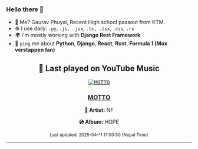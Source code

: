 ### Hello there 👋
- 💨 Me? Gaurav Phuyal, Recent High school passout from KTM.
- ⚙️ I use daily: `.py`, `.js, .jsx`, `.ts, .tsx`, `.css`, `.rs`
- 🌍 I'm mostly working with **Django Rest Framework**
- 💬 `ping` me about **Python**, **Django**, **React**, **Rust**, **Formula 1 (Max verstappen fan)**
<!-- YOUTUBE-MUSIC-START -->
<div align='center'>

## 🎵 Last played on YouTube Music

<kbd>

[![MOTTO](https://lastfm.freetls.fastly.net/i/u/174s/1562d05b1c4daa9e368589517e44a386.jpg)](https://lastfm.freetls.fastly.net/i/u/174s/1562d05b1c4daa9e368589517e44a386.jpg)

</kbd>

### [MOTTO](https://www.youtube.com/results?search_query=NF%20MOTTO)

**🎤 Artist:** NF

**💿 Album:** HOPE

<sub>Last updated: 2025-04-11 17:00:50 (Nepal Time)</sub>

</div>

<!-- YOUTUBE-MUSIC-END -->
<hr>

